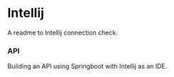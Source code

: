 # Intellij

A readme to Intellij connection check.


### API
Building an API using Springboot with Intellij as an IDE.

